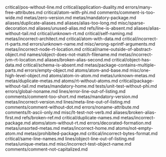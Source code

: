 critical/pos-without-line.md
critical/application-duality.md
errors/many-free-attributes.md
critical/atom-with-phi.md
comments/comment-is-too-wide.md
metas/zero-version.md
metas/mandatory-package.md
aliases/duplicate-aliases.md
aliases/alias-too-long.md
misc/sparse-decoration.md
aliases/unused-alias.md
refs/line-is-absent.md
aliases/alias-without-tail.md
critical/unknown-rt.md
critical/self-naming.md
metas/incorrect-architect.md
critical/atom-with-data.md
critical/incorrect-rt-parts.md
errors/unknown-name.md
misc/wrong-sprintf-arguments.md
metas/incorrect-node-rt-location.md
critical/name-outside-of-abstract-object.md
names/object-does-not-match-filename.md
metas/incorrect-jvm-rt-location.md
aliases/broken-alias-second.md
critical/object-has-data.md
critical/schema-is-absent.md
metas/package-contains-multiple-parts.md
errors/empty-object.md
atoms/atom-and-base.md
misc/one-high-level-object.md
atoms/atom-in-atom.md
metas/unknown-metas.md
metas/duplicate-metas.md
atoms/rt-without-atoms.md
critical/package-without-tail.md
metas/mandatory-home.md
tests/unit-test-without-phi.md
errors/global-noname.md
lines/error-line-out-of-listing.md
comments/comment-too-short.md
metas/mandatory-version.md
metas/incorrect-version.md
lines/meta-line-out-of-listing.md
comments/comment-without-dot.md
errors/noname-attribute.md
comments/lt-ascii-only.md
misc/lt-test-not-verb.md
aliases/broken-alias-first.md
refs/broken-ref.md
critical/duplicate-names.md
metas/incorrect-package.md
atoms/atom-without-rt.md
errors/decorated-formation.md
metas/unsorted-metas.md
metas/incorrect-home.md
atoms/not-empty-atom.md
metas/prohibited-package.md
critical/incorrect-bytes-format.md
critical/same-line-names.md
lines/object-line-out-of-listing.md
metas/unique-metas.md
misc/incorrect-test-object-name.md
comments/comment-not-capitalized.md
